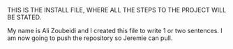 THIS IS THE INSTALL FILE, WHERE ALL THE STEPS TO THE PROJECT WILL BE STATED.

My name is Ali Zoubeidi and I created this file to write 1 or two sentences. I am now going to push the repository so Jeremie can pull.
